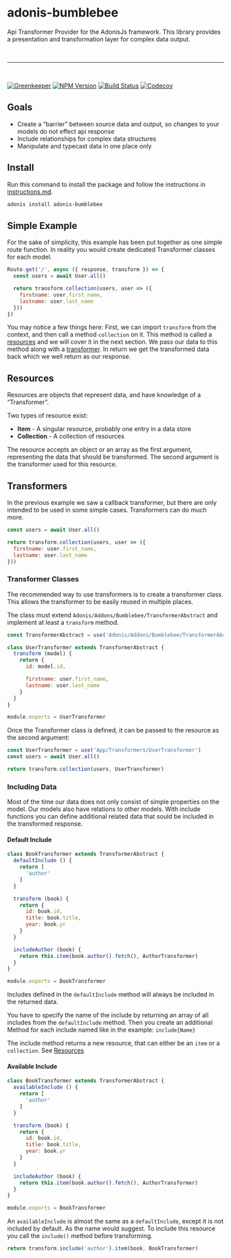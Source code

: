 # adonis-bumblebee

Api Transformer Provider for the AdonisJs framework.
This library provides a presentation and transformation layer for complex data output.

<br />
<hr />
<br />

[![Greenkeeper][greenkeeper-image]][greenkeeper-url]
[![NPM Version][npm-image]][npm-url]
[![Build Status][travis-image]][travis-url]
[![Codecov][codecov-image]][codecov-url]

[greenkeeper-image]: https://badges.greenkeeper.io/rhwilr/adonis-bumblebee.svg
[greenkeeper-url]: https://greenkeeper.io

[npm-image]: https://img.shields.io/npm/v/adonis-bumblebee.svg?style=flat-square
[npm-url]: https://www.npmjs.com/package/adonis-bumblebee

[travis-image]: https://img.shields.io/travis/rhwilr/adonis-bumblebee/master.svg?style=flat-square
[travis-url]: https://travis-ci.org/rhwilr/adonis-bumblebee

[codecov-image]: https://img.shields.io/codecov/c/github/rhwilr/adonis-bumblebee.svg?style=flat-square
[codecov-url]: https://codecov.io/gh/rhwilr/adonis-bumblebee

## Goals
 - Create a “barrier” between source data and output, so changes to your models do not effect api response
 - Include relationships for complex data structures
 - Manipulate and typecast data in one place only

## Install

Run this command to install the package and follow the instructions in [instructions.md](instructions.md).

```sh
adonis install adonis-bumblebee
```

## Simple Example

For the sake of simplicity, this example has been put together as one simple route function. In reality you would create dedicated Transformer classes for each model.

```js
Route.get('/', async ({ response, transform }) => {
  const users = await User.all()

  return transform.collection(users, user => ({
    firstname: user.first_name,
    lastname: user.last_name
  }))
})
```

You may notice a few things here: First, we can import `transform` from the context, and then call a method `collection` on it. This method is called a [resources](#resources) and we will cover it in the next section. We pass our data to this method along with a [transformer](#transformers). In return we get the transformed data back which we well return as our response.

## Resources

Resources are objects that represent data, and have knowledge of a “Transformer”.

Two types of resource exist:

- **Item** - A singular resource, probably one entry in a data store
- **Collection** - A collection of resources

The resource accepts an object or an array as the first argument, representing the data that should be transformed.
The second argument is the transformer used for this resource.

## Transformers

In the previous example we saw a callback transformer, but there are only intended to be used in some simple cases. Transformers can do much more.

```js
const users = await User.all()

return transform.collection(users, user => ({
  firstname: user.first_name,
  lastname: user.last_name
}))
```

### Transformer Classes

The recommended way to use transformers is to create a transformer class. This allows the transformer to be easily reused in multiple places.

The class must extend `Adonis/Addons/Bumblebee/TransformerAbstract` and implement at least a `transform` method.

```js
const TransformerAbstract = use('Adonis/Addons/Bumblebee/TransformerAbstract')

class UserTransformer extends TransformerAbstract {
  transform (model) {
    return {
      id: model.id,

      firstname: user.first_name,
      lastname: user.last_name
    }
  }
}

module.exports = UserTransformer
```

Once the Transformer class is defined, it can be passed to the resource as the second argument:

```js
const UserTransformer = use('App/Transformers/UserTransformer')
const users = await User.all()

return transform.collection(users, UserTransformer)
```

### Including Data

Most of the time our data does not only consist of simple properties on the model. Our models also have relations to other models. With include functions you can define additional related data that sould be included in the transformed response.

#### Default Include

```js
class BookTransformer extends TransformerAbstract {
  defaultInclude () {
    return [
      'author'
    ]
  }

  transform (book) {
    return {
      id: book.id,
      title: book.title,
      year: book.yr
    }
  }

  includeAuthor (book) {
    return this.item(book.author().fetch(), AuthorTransformer)
  }
}

module.exports = BookTransformer
```

Includes defined in the `defaultInclude` method will always be included in the returned data.

You have to specify the name of the include by returning an array of all includes from the  `defaultInclude` method.
Then you create an additional Method for each include named like in the example: `include{Name}`

The include method returns a new resource, that can either be an `item` or a `collection`.  See [Resources](#resources)


#### Available Include

```js
class BookTransformer extends TransformerAbstract {
  availableInclude () {
    return [
      'author'
    ]
  }

  transform (book) {
    return {
      id: book.id,
      title: book.title,
      year: book.yr
    }
  }

  includeAuthor (book) {
    return this.item(book.author().fetch(), AuthorTransformer)
  }
}

module.exports = BookTransformer
```

An `availableInclude` is almost the same as a `defaultInclude`, except it is not included by default. As the name would suggest.
To include this resource you call the `include()` method before transforming.

```js
return transform.include('author').item(book, BookTransformer)
```
